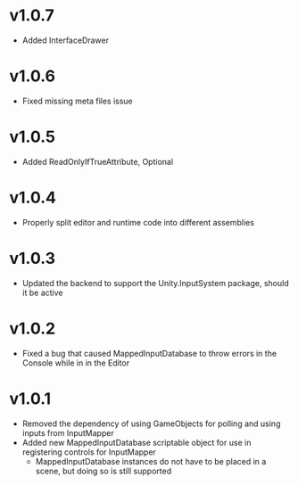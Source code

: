 # v1.0.7
- Added InterfaceDrawer

# v1.0.6
- Fixed missing meta files issue

# v1.0.5
- Added ReadOnlyIfTrueAttribute, Optional

# v1.0.4
- Properly split editor and runtime code into different assemblies

# v1.0.3
- Updated the backend to support the Unity.InputSystem package, should it be active

# v1.0.2
- Fixed a bug that caused MappedInputDatabase to throw errors in the Console while in in the Editor

# v1.0.1
- Removed the dependency of using GameObjects for polling and using inputs from InputMapper
- Added new MappedInputDatabase scriptable object for use in registering controls for InputMapper
  - MappedInputDatabase instances do not have to be placed in a scene, but doing so is still supported